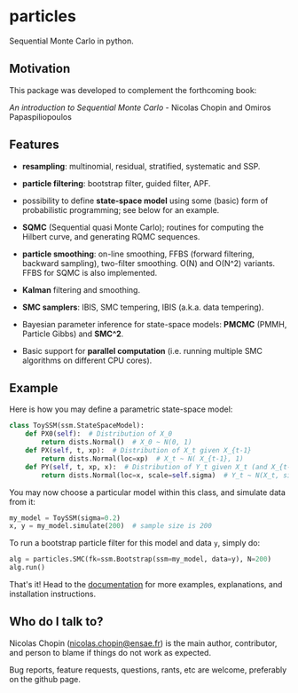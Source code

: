 # particles #

Sequential Monte Carlo in python. 

## Motivation ##

This package was developed to complement the forthcoming book:

*An introduction to Sequential Monte Carlo* - Nicolas Chopin and Omiros Papaspiliopoulos

## Features ##

* **resampling**: multinomial, residual, stratified, systematic and SSP. 

* **particle filtering**: bootstrap filter, guided filter, APF.

* possibility to define  **state-space model** using some (basic) form of 
  probabilistic programming; see below for an example. 

* **SQMC** (Sequential quasi Monte Carlo);  routines for computing the Hilbert curve, 
  and generating RQMC sequences. 

* **particle smoothing**: on-line smoothing, FFBS (forward filtering, backward
  sampling), two-filter smoothing. O(N) and O(N^2) variants. 
  FFBS for SQMC is also implemented. 

* **Kalman** filtering and smoothing. 

* **SMC samplers**: IBIS, SMC tempering, IBIS (a.k.a. data tempering). 

* Bayesian parameter inference for state-space models: **PMCMC** (PMMH, Particle Gibbs) 
  and **SMC^2**. 

* Basic support for **parallel computation** (i.e. running multiple SMC algorithms 
on different CPU cores). 

## Example ##

Here is how you may define a parametric state-space model: 

```python
class ToySSM(ssm.StateSpaceModel):
    def PX0(self):  # Distribution of X_0 
        return dists.Normal()  # X_0 ~ N(0, 1)
    def PX(self, t, xp):  # Distribution of X_t given X_{t-1}
        return dists.Normal(loc=xp)  # X_t ~ N( X_{t-1}, 1)
    def PY(self, t, xp, x):  # Distribution of Y_t given X_t (and X_{t-1}) 
        return dists.Normal(loc=x, scale=self.sigma)  # Y_t ~ N(X_t, sigma^2)
```

You may now choose a particular model within this class, and simulate data from it:

```python
my_model = ToySSM(sigma=0.2)
x, y = my_model.simulate(200)  # sample size is 200
```

To run a bootstrap particle filter for this model and data `y`, simply do:

```python
alg = particles.SMC(fk=ssm.Bootstrap(ssm=my_model, data=y), N=200)
alg.run()
```

That's it! Head to the
[documentation](https://particles-sequential-monte-carlo-in-python.readthedocs.io/en/latest/) 
for more examples, explanations, and installation instructions. 

## Who do I talk to? ##

Nicolas Chopin (nicolas.chopin@ensae.fr) is the main author, contributor, and 
person to blame if things do not work as expected. 

Bug reports, feature requests, questions, rants, etc are welcome, preferably 
on the github page. 

